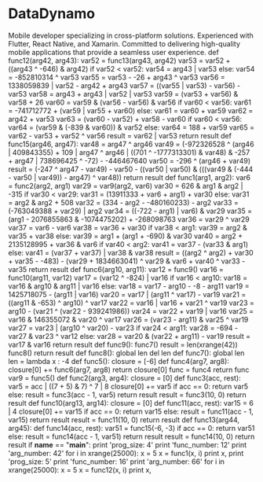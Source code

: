 # DataDynamo
Mobile developer specializing in cross-platform solutions. Experienced with Flutter, React Native, and Xamarin. Committed to delivering high-quality mobile applications that provide a seamless user experience.
def func12(arg42, arg43):
    var52 = func13(arg43, arg42)
    var53 = var52 + ((arg43 ^ -646) & arg42)
    if var52 < var52:
        var54 = arg43 | var53
    else:
        var54 = -852810314 ^ var53
    var55 = var53 - -26 + arg43 ^ var53
    var56 = 1338059839 | var52 - arg42 + arg43
    var57 = ((var55 | var53) - var56) - var53
    var58 = arg43 + arg43 | var52 | var53
    var59 = (var53 + var56) & var58 + 26
    var60 = var59 & (var56 - var56) & var56
    if var60 < var56:
        var61 = -741712772 + (var59 | var55 + var60)
    else:
        var61 = var60 + var59
    var62 = arg42 + var53
    var63 = (var60 - var52) + var58 - var60
    if var60 < var56:
        var64 = (var59 & (-839 & var60)) & var52
    else:
        var64 = 188 + var59
    var65 = var62 - var53 + var52 ^ var56
    result = var62 | var53
    return result
def func15(arg46, arg47):
    var48 = arg47 ^ arg46
    var49 = (-972326528 ^ (arg46 | 409843355) + 109 | arg47 ^ arg46 | ((701 ^ -1777313301) & var48) & -257 + arg47 | 738696425 ^ -72) - -446467640
    var50 = -296 ^ (arg46 + var49)
    result = (-247 ^ arg47 - var49) - var50 - ((var50 | var50) & (((var49 & (-444 - var50 | var49)) - arg47) ^ var48))
    return result
def func1(arg1, arg2):
    var6 = func2(arg2, arg1)
    var29 = var9(arg2, var6)
    var30 = 626 & arg1 & arg2 | -315
    if var30 < var29:
        var31 = (13911333 + var6 + arg1) + var30
    else:
        var31 = arg2 & arg2 + 508
    var32 = (334 - arg2 - -480160233) - arg2
    var33 = (-763049388 + var29) | arg2
    var34 = ((-722 - arg1) | var6) & var29
    var35 = (arg1 - 2076855863 & -1074475202) + -268098763
    var36 = var29 ^ var29
    var37 = var6 - var6
    var38 = var36 + var30
    if var38 < arg1:
        var39 = arg2 & var35 + var38
    else:
        var39 = arg1 + (arg1 + -690) & var30
    var40 = arg2 + 2135128995 + var36 & var6
    if var40 < arg2:
        var41 = var37 - (var33 & arg1)
    else:
        var41 = (var37 + var37) | var38 & var38
    result = ((arg2 ^ arg2) + var30 + var35 - -483) - (var29 + 1834663041) ^ var29 & var6 + var40 ^ var33 - var35
    return result
def func6(arg10, arg11):
    var12 = func9()
    var16 = func10(arg11, var12)
    var17 = (var12 ^ -824) | var16
    if var16 < arg10:
        var18 = var16 & arg10 & arg11 | var16
    else:
        var18 = var17 - arg10 - -8 - arg11
    var19 = 1425718075 - (arg11 | var16)
    var20 = var17 | (arg11 ^ var17) - var19
    var21 = ((arg11 & -653) ^ arg10) ^ var17
    var22 = var16 | var16 + var21 ^ var19
    var23 = arg10 - (var21 ^ (var22 - 939241986))
    var24 = var22 + var19 | var16
    var25 = var16 & 146355072 & var20 ^ var17
    var26 = (var23 - arg11) & var25 ^ var19
    var27 = var23 | (arg10 ^ var20) - var23
    if var24 < arg11:
        var28 = -694 - var27 & var23 ^ var12
    else:
        var28 = var20 & (var22 + arg11) - var19
    result = var17 & var16
    return result
def func9():
    func7()
    result = len(xrange(42))
    func8()
    return result
def func8():
    global len
    del len
def func7():
    global len
    len = lambda x : -4
def func5():
    closure = [-6]
    def func4(arg7, arg8):
        closure[0] += func6(arg7, arg8)
        return closure[0]
    func = func4
    return func
var9 = func5()
def func2(arg3, arg4):
    closure = [0]
    def func3(acc, rest):
        var5 = acc | ((7 + 5) & 7) ^ 7 | 8
        closure[0] += var5
        if acc == 0:
            return var5
        else:
            result = func3(acc - 1, var5)
            return result
    result = func3(10, 0)
    return result
def func10(arg13, arg14):
    closure = [0]
    def func11(acc, rest):
        var15 = 6 | 4
        closure[0] += var15
        if acc == 0:
            return var15
        else:
            result = func11(acc - 1, var15)
            return result
    result = func11(10, 0)
    return result
def func13(arg44, arg45):
    def func14(acc, rest):
        var51 = func15(-6, -3)
        if acc == 0:
            return var51
        else:
            result = func14(acc - 1, var51)
            return result
    result = func14(10, 0)
    return result
if __name__ == "__main__":
    print 'prog_size: 4'
    print 'func_number: 12'
    print 'arg_number: 42'
    for i in xrange(25000):
        x = 5
        x = func1(x, i)
        print x,
    print 'prog_size: 5'
    print 'func_number: 16'
    print 'arg_number: 66'
    for i in xrange(25000):
        x = 5
        x = func12(x, i)
        print x,
